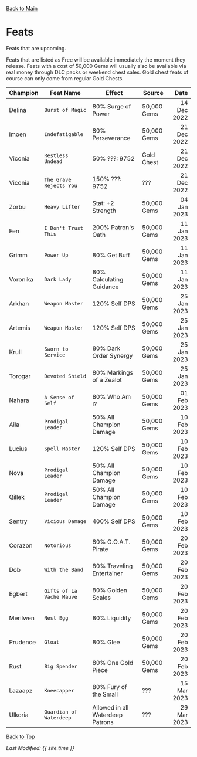 [Back to Main](index.md)

# Feats
Feats that are upcoming.

Feats that are listed as Free will be available immediately the moment they release. Feats with a cost of 50,000 Gems will usually also be available via real money through DLC packs or weekend chest sales. Gold chest feats of course can only come from regular Gold Chests.

| Champion | Feat Name | Effect | Source | Date |
|---|---|---|---|---:|
| Delina | `Burst of Magic` | 80% Surge of Power | 50,000 Gems | 14 Dec 2022 |
| Imoen | `Indefatigable` | 80% Perseverance | 50,000 Gems | 21 Dec 2022 |
| Viconia | `Restless Undead` | 50% ???: 9752 | Gold Chest | 21 Dec 2022 |
| Viconia | `The Grave Rejects You` | 150% ???: 9752 | ??? | 21 Dec 2022 |
| Zorbu | `Heavy Lifter` | Stat: +2 Strength | 50,000 Gems | 04 Jan 2023 |
| Fen | `I Don't Trust This` | 200% Patron's Oath | 50,000 Gems | 11 Jan 2023 |
| Grimm | `Power Up` | 80% Get Buff | 50,000 Gems | 11 Jan 2023 |
| Voronika | `Dark Lady` | 80% Calculating Guidance | 50,000 Gems | 11 Jan 2023 |
| Arkhan | `Weapon Master` | 120% Self DPS | 50,000 Gems | 25 Jan 2023 |
| Artemis | `Weapon Master` | 120% Self DPS | 50,000 Gems | 25 Jan 2023 |
| Krull | `Sworn to Service` | 80% Dark Order Synergy | 50,000 Gems | 25 Jan 2023 |
| Torogar | `Devoted Shield` | 80% Markings of a Zealot | 50,000 Gems | 25 Jan 2023 |
| Nahara | `A Sense of Self` | 80% Who Am I? | 50,000 Gems | 01 Feb 2023 |
| Aila | `Prodigal Leader` | 50% All Champion Damage | 50,000 Gems | 10 Feb 2023 |
| Lucius | `Spell Master` | 120% Self DPS | 50,000 Gems | 10 Feb 2023 |
| Nova | `Prodigal Leader` | 50% All Champion Damage | 50,000 Gems | 10 Feb 2023 |
| Qillek | `Prodigal Leader` | 50% All Champion Damage | 50,000 Gems | 10 Feb 2023 |
| Sentry | `Vicious Damage` | 400% Self DPS | 50,000 Gems | 10 Feb 2023 |
| Corazon | `Notorious` | 80% G.O.A.T. Pirate | 50,000 Gems | 20 Feb 2023 |
| Dob | `With the Band` | 80% Traveling Entertainer | 50,000 Gems | 20 Feb 2023 |
| Egbert | `Gifts of La Vache Mauve` | 80% Golden Scales | 50,000 Gems | 20 Feb 2023 |
| Merilwen | `Nest Egg` | 80% Liquidity | 50,000 Gems | 20 Feb 2023 |
| Prudence | `Gloat` | 80% Glee | 50,000 Gems | 20 Feb 2023 |
| Rust | `Big Spender` | 80% One Gold Piece | 50,000 Gems | 20 Feb 2023 |
| Lazaapz | `Kneecapper` | 80% Fury of the Small | ??? | 15 Mar 2023 |
| Ulkoria | `Guardian of Waterdeep` | Allowed in all Waterdeep Patrons | ??? | 29 Mar 2023 |

[Back to Top](#top)

*Last Modified: {{ site.time }}*